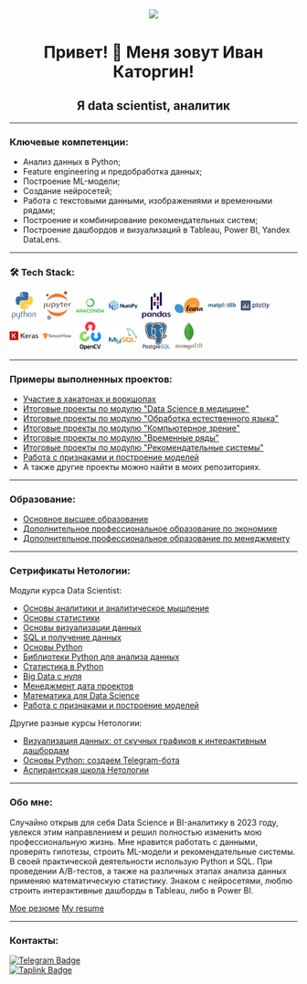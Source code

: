 <div id="header" align="center">
  <img src="https://media4.giphy.com/media/v1.Y2lkPTc5MGI3NjExd3FzdjltZ2V4ZjVmZTEycmpzcThicmQ1bGN5ZDl6N3Z1YnBodTU5dyZlcD12MV9pbnRlcm5hbF9naWZfYnlfaWQmY3Q9cw/S8TzUKzRPjepzJx37U/giphy.gif" width="200"/>

  # Привет! 👋 Меня зовут Иван Каторгин!
  ## Я data scientist, аналитик
</div>

---
### Ключевые компетенции:
- Анализ данных в Python;
- Feature engineering и предобработка данных;
-	Построение ML-модели;	
-	Создание нейросетей;
-	Работа с текстовыми данными, изображениями и временными рядами;
-	Построение и комбинирование рекомендательных систем;
-	Построение дашбордов и визуализаций в Tableau, Power BI, Yandex DataLens.

---
### :hammer_and_wrench: Tech Stack:
<div>
  <img src="https://github.com/devicons/devicon/blob/master/icons/python/python-original-wordmark.svg" title="Python" alt="Python" width="50" height="50"/>&nbsp;
  <img src="https://github.com/devicons/devicon/blob/master/icons/jupyter/jupyter-original-wordmark.svg" title="Jupyter" alt="Jupyter" width="50" height="50"/>&nbsp;
  <img src="https://github.com/devicons/devicon/blob/master/icons/anaconda/anaconda-original-wordmark.svg" title="Anaconda" alt="Anaconda" width="50" height="50"/>&nbsp;
  <img src="https://github.com/devicons/devicon/blob/master/icons/numpy/numpy-original-wordmark.svg" title="Numpy" alt="Numpy" width="50" height="50"/>&nbsp;
  <img src="https://github.com/devicons/devicon/blob/master/icons/pandas/pandas-original-wordmark.svg" title="Pandas" alt="Pandas" width="50" height="50"/>&nbsp;
  <img src="https://github.com/devicons/devicon/blob/master/icons/scikitlearn/scikitlearn-original.svg" title="Scikitlearn" alt="Scikitlearn" width="50" height="50"/>&nbsp;
  <img src="https://github.com/devicons/devicon/blob/master/icons/matplotlib/matplotlib-original-wordmark.svg" title="Matplotlib" alt="Matplotlib" width="50" height="50"/>&nbsp;
  <img src="https://github.com/devicons/devicon/blob/master/icons/plotly/plotly-original-wordmark.svg" title="Plotly" alt="Plotly" width="50" height="50"/>&nbsp;
  <img src="https://github.com/devicons/devicon/blob/master/icons/keras/keras-original-wordmark.svg" title="Keras" alt="Keras" width="50" height="50"/>&nbsp;
  <img src="https://github.com/devicons/devicon/blob/master/icons/tensorflow/tensorflow-original-wordmark.svg" title="Tensorflow" alt="Tensorflow" width="50" height="50"/>&nbsp;
  <img src="https://github.com/devicons/devicon/blob/master/icons/opencv/opencv-original-wordmark.svg"  title="OpenCV" alt="OpenCV" width="50" height="50"/>&nbsp;
  <img src="https://github.com/devicons/devicon/blob/master/icons/mysql/mysql-original-wordmark.svg" title="MySQL"  alt="MySQL" width="50" height="50"/>&nbsp;
  <img src="https://github.com/devicons/devicon/blob/master/icons/postgresql/postgresql-original-wordmark.svg" title="PostgreSQL" alt="PostgreSQL" width="50" height="50"/>&nbsp;
  <img src="https://github.com/devicons/devicon/blob/master/icons/mongodb/mongodb-original-wordmark.svg" title="Mongodb" alt="Mongodb" width="50" height="50"/>&nbsp;
</div>

---
### Примеры выполненных проектов:
- [Участие в хакатонах и воркшопах](https://github.com/IvanKatorgin/Workshops-and-hackathons)
- [Итоговые проекты по модулю "Data Science в медицине"](https://github.com/IvanKatorgin/DS-in-medicine)
- [Итоговые проекты по модулю "Обработка естественного языка"](https://github.com/IvanKatorgin/NLP)
- [Итоговые проекты по модулю "Компьютерное зрение"](https://github.com/IvanKatorgin/Computer-vision)
- [Итоговые проекты по модулю "Временные ряды"](https://github.com/IvanKatorgin/Time-series)
- [Итоговые проекты по модулю "Рекомендательные системы"](https://github.com/IvanKatorgin/Recommender-systems)
- [Работа с признаками и построение моделей](https://github.com/IvanKatorgin/Feature-Engineering)
- А также другие проекты можно найти в моих репозиториях.

---
### Образование:
- [Основное высшее образование](https://github.com/IvanKatorgin/IvanKatorgin/blob/main/Диплом%20РГУ%20нефти%20и%20газа.pdf)
- [Дополнительное профессиональное образование по экономике](https://github.com/IvanKatorgin/IvanKatorgin/blob/main/Диплом%20ИПРКПТЭК.pdf)
- [Дополнительное профессиональное образование по менеджменту](https://github.com/IvanKatorgin/IvanKatorgin/blob/main/Диплом%20ЛИНК-а.pdf)

---
### Сетрификаты Нетологии:

Модули курса Data Scientist:
- [Основы аналитики и аналитическое мышление](https://github.com/IvanKatorgin/IvanKatorgin/blob/main/1.%20Основы%20аналитики%20и%20аналитическое%20мышление.pdf)
- [Основы статистики](https://github.com/IvanKatorgin/IvanKatorgin/blob/main/2.%20Основы%20статистики.pdf)
- [Основы визуализации данных](https://github.com/IvanKatorgin/IvanKatorgin/blob/main/3.%20DataVizArt%20-%20Основы%20визуализации%20данных.pdf)
- [SQL и получение данных](https://github.com/IvanKatorgin/IvanKatorgin/blob/main/4.%20SQL%20и%20получение%20данных.pdf)
- [Основы Python](https://github.com/IvanKatorgin/IvanKatorgin/blob/main/5.%20Основы%20Python.pdf)
- [Библиотеки Python для анализа данных](https://github.com/IvanKatorgin/IvanKatorgin/blob/main/6.%20Библиотеки%20Python%20для%20анализа%20данных.pdf)
- [Статистика в Python](https://github.com/IvanKatorgin/IvanKatorgin/blob/main/7.%20Статистика%20в%20Python.pdf)
- [Big Data с нуля](https://github.com/IvanKatorgin/IvanKatorgin/blob/main/8.%20Big%20Data%20с%20нуля.pdf)
- [Менеджмент дата проектов](https://github.com/IvanKatorgin/IvanKatorgin/blob/main/9.%20Менеджмент%20дата-проектов.pdf)
- [Математика для Data Science](https://github.com/IvanKatorgin/IvanKatorgin/blob/main/10.%20Математика%20для%20DS.pdf)
- [Работа с признаками и построение моделей](https://github.com/IvanKatorgin/IvanKatorgin/blob/main/11.%20Работа%20с%20признаками%20и%20построение%20моделей.pdf)

Другие разные курсы Нетологии:
- [Визуализация данных: от скучных графиков к интерактивным дашбордам](https://github.com/IvanKatorgin/IvanKatorgin/blob/main/Визуализация%20данных%20-%20от%20скучных%20графиков%20к%20интерактивным%20дашбордам.pdf)
- [Основы Python: создаем Telegram-бота](https://github.com/IvanKatorgin/IvanKatorgin/blob/main/Основы%20Python%20-%20создаем%20телеграм-бота.pdf)
- [Аспирантская школа Нетологии](https://github.com/IvanKatorgin/IvanKatorgin/blob/main/Аспирантская%20школа.pdf)

---
### Обо мне:
Случайно открыв для себя Data Science и BI-аналитику в 2023 году, увлекся этим направлением и решил полностью изменить мою профессиональную жизнь.
Мне нравится работать с данными, проверять гипотезы, строить ML-модели и рекомендательные системы. В своей практической деятельности использую Python и SQL. При проведении А/В-тестов, а также на различных этапах анализа данных применяю математическую статистику. Знаком с нейросетями, люблю строить интерактивные дашборды в Tableau, либо в Power BI.

[Мое резюме](https://github.com/IvanKatorgin/IvanKatorgin/blob/main/Резюме%20Иван%20Каторгин_Data%20scientist_основное.pdf)
[My resume](https://github.com/IvanKatorgin/IvanKatorgin/blob/main/Resume%20Ivan%20Katorgin_Data%20scientist_main.pdf)

---
### Контакты:
<div>
  <div>
    <a href="https://t.me/IvanKatorgin">
      <img src="https://img.shields.io/badge/Telegram-blue?style=for-the-badge&logo=Telegram&logoColor=white" width="200" height="50" alt="Telegram Badge"/>
  <div>

  <div>
    <a href="https://taplink.cc/ivankatorgin">
      <img src="https://img.shields.io/badge/Taplink-black?style=for-the-badge&logo=Taplink&logoColor=white" width="200" height="50" alt="Taplink Badge"/>
  <div>
<div>
